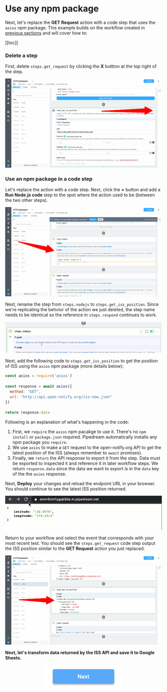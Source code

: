 # Use any npm package

Next, let's replace the **GET Request** action with a code step that uses the `axios` npm package. This example builds on the workflow created in [previous sections](/quickstart/hello-world/) and will cover how to:

[[toc]]

### Delete a step

First, delete `steps.get_request` by clicking the **X** buttton at the top right of the step.

![image-20210525175501367](./image-20210525175501367.png)

### Use an npm package in a code step

Let's replace the action with a code step. Next, click the **+** button and add a **Run Node.js code** step to the spot where the action used to be (between the two other steps).

![image-20210525175626293](./image-20210525175626293.png)

Next, rename the step from `steps.nodejs` to `steps.get_iss_position`. Since we're replicating the behvior of the action we just deleted, the step name needs to be identical so the reference in `steps.respond` continues to work.

![rename-nodejs](./rename-nodejs.gif)

Next, add the following code to `steps.get_iss_position` to get the position of ISS using the `axios` npm package (more details below): 

```javascript
const axios = require('axios')

const response = await axios({
  method: "GET",
  url: "http://api.open-notify.org/iss-now.json"
})

return response.data
```

Following is an explanation of what's happening in the code:

1. First, we `require` the `axios` npm pacakge to use it. There's no `npm install` or `package.json` required. Pipedream automatically installs any npm package you `require`.
2. We use `axios` to make a `GET` request to the open-notify.org API to get the latest position of the ISS (always remember to `await` promises).
3. Finally, we `return` the API response to export it from the step. Data must be exported to inspected it and reference it in later workflow steps. We return `response.data` since the data we want to export is in the `data` key of the the `axios` response.

<!--
```javascript
const axios = require('axios')
```

Next, use `axios` to make a `GET` request to the open-notify.org API to get the latest position of the ISS (always remember to `await` promises):

```javascript
const response = await axios({
  method: "GET",
  url: "http://api.open-notify.org/iss-now.json"
})
```

Next, `return` the API response to export it from the step. You must export data to inspected it and reference it in later workflow steps. The data we want to export is in the `data` key of the the `axios` response:

```javascript
return response.data
```
-->



Next, **Deploy** your changes and reload the endpoint URL in your browser. You should continue to see the latest ISS position returned. 

![reload-iss-position](./reload-iss-position.gif)

Return to your workflow and select the event that corresponds with your most recent test. You should see the `steps.get_request` code step output the ISS position similar to the **GET Request** action you just replaced.

![image-20210525181057299](./image-20210525181057299.png)

**Next, let's transform data returned by the ISS API and save it to Google Sheets.** 

<p style="text-align:center;">
<a href="/quickstart/add-data-to-google-sheets/"><img src="../next.png"></a>
</p>
